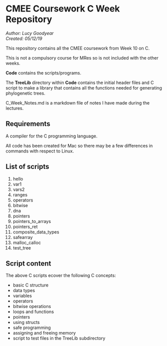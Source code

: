 # CMEE Coursework C Week Repository

*Author: Lucy Goodyear*  
*Created: 05/12/19*

This repository contains all the CMEE coursework from Week 10 on C.

This is not a compulsory course for MRes so is not included with the other weeks.

**Code** contains the scripts/programs.

The **TreeLib** directory within **Code** contains the initial header files
and C script to make a library that contains all the functions needed for 
generating phylogenetic trees.

C_Week_Notes.md is a markdown file of notes I have made during the lectures.

## Requirements

A compiler for the C programming language.

All code has been created for Mac so there may be a few differences in commands with respect to Linux.

## List of scripts
1. hello
2. var1
3. vars2
4. ranges
5. operators
6. bitwise
7. dna
8. pointers
9. pointers_to_arrays
10. pointers_ret
11. composite_data_types
12. safearray
13. malloc_calloc
14. test_tree

## Script content

The above C scripts ecover the following C concepts:
- basic C structure
- data types
- variables
- operators
- bitwise operations
- loops and functions
- pointers
- using structs
- safe programming
- assigning and freeing memory
- script to test files in the TreeLib subdirectory

